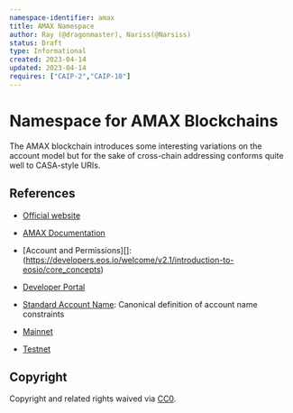 ```yaml
---
namespace-identifier: amax
title: AMAX Namespace
author: Ray (@dragonmaster), Nariss(@Narsiss)
status: Draft
type: Informational
created: 2023-04-14
updated: 2023-04-14
requires: ["CAIP-2","CAIP-10"]
--- 
```


# Namespace for AMAX Blockchains

The AMAX blockchain introduces some interesting variations on the account
model but for the sake of cross-chain addressing conforms quite well to
CASA-style URIs.

## References

- [Official website](https://amax.network)
- [AMAX Documentation](https://docs.amax.network/en/latest/API/AMAX-RPC/)
- [Account and Permissions][]: (https://developers.eos.io/welcome/v2.1/introduction-to-eosio/core_concepts)
- [Developer Portal](https://developers.eos.io/welcome/v2.1/welcome-to-eosio/index)
- [Standard Account Name][]: Canonical definition of account name constraints

- [Mainnet](https://expnode.amaxscan.io/v1/chain/get_info)
- [Testnet](https://test-chain.ambt.art/v1/chain/get_info)

[Standard Account Name]: https://developers.eos.io/welcome/v2.1/glossary/index/#standard-account-name

## Copyright

Copyright and related rights waived via [CC0](../LICENSE).